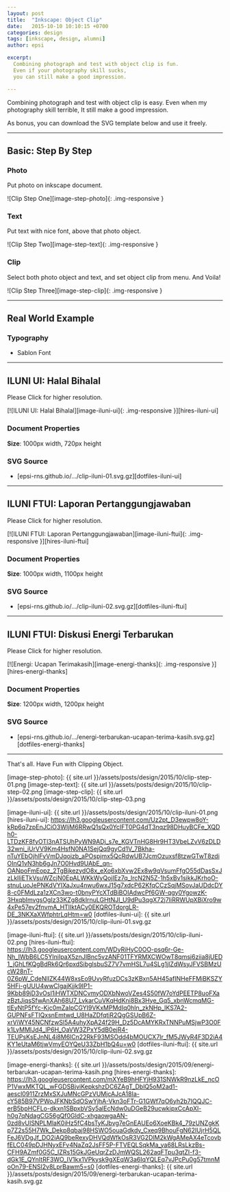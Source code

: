 ```yaml
---
layout: post
title:  "Inkscape: Object Clip"
date:   2015-10-10 10:10:15 +0700
categories: design
tags: [inkscape, design, alumni]
author: epsi

excerpt:
  Combining photograph and test with object clip is fun.
  Even if your photography skill sucks,
  you can still make a good impression.

---
```


Combining photograph and test with object clip is easy.
Even when my photography skill terrible,
It still make a good impression.
 
As bonus, you can download the SVG template below and use it freely.

-- -- --

## Basic: Step By Step

### Photo

Put photo on inkscape document.

![Clip Step One][image-step-photo]{: .img-responsive }

### Text

Put text with nice font, above that photo object.

![Clip Step Two][image-step-text]{: .img-responsive }

### Clip

Select both photo object and text, and set object clip from menu.
And Voila!

![Clip Step Three][image-step-clip]{: .img-responsive }

-- -- --

## Real World Example

### Typography

* Sablon Font

-- -- --

## ILUNI UI: Halal Bihalal

Please Click for higher resolution.

[![ILUNI UI: Halal Bihalal][image-iluni-ui]{: .img-responsive }][hires-iluni-ui]

### Document Properties

**Size**: 1000px width, 720px height

### SVG Source

* [epsi-rns.github.io/.../clip-iluni-01.svg.gz][dotfiles-iluni-ui]

-- -- --

## ILUNI FTUI: Laporan Pertanggungjawaban

Please Click for higher resolution.

[![ILUNI FTUI: Laporan Pertanggungjawaban][image-iluni-ftui]{: .img-responsive }][hires-iluni-ftui]

### Document Properties

**Size**: 1000px width, 1100px height

### SVG Source

* [epsi-rns.github.io/.../clip-iluni-02.svg.gz][dotfiles-iluni-ftui]

-- -- --

##  ILUNI FTUI: Diskusi Energi Terbarukan

Please Click for higher resolution.

[![Energi: Ucapan Terimakasih][image-energi-thanks]{: .img-responsive }][hires-energi-thanks]

### Document Properties

**Size**: 1200px width, 1200px height

### SVG Source

* [epsi-rns.github.io/.../energi-terbarukan-ucapan-terima-kasih.svg.gz][dotfiles-energi-thanks]
-- -- --

That's all. Have Fun with Clipping Object.


[//]: <> ( -- -- -- links below -- -- -- )

[image-step-photo]: {{ site.url }}/assets/posts/design/2015/10/clip-step-01.png
[image-step-text]: {{ site.url }}/assets/posts/design/2015/10/clip-step-02.png
[image-step-clip]: {{ site.url }}/assets/posts/design/2015/10/clip-step-03.png

[image-iluni-ui]: {{ site.url }}/assets/posts/design/2015/10/clip-iluni-01.png
[hires-iluni-ui]: https://lh3.googleusercontent.com/Uz2pt_D3ewpw8oY-kRp6q7zpEnJCiO3WIjM6RRwQ1sQx0YcIFT0PG4dT3nqz98DHuyBCFe_XQDh0-LTDzKF8fyOTl3nATSUhPyWN9ADj_s7e_KGVTnHG8Hr9HT3VbeLZvV6zDLD32wni_iUrVV9Km4HsfN0NA1SejQq9gyCd1V_7Bkha-nTuYEbOjhlFyVmDJqojzb_aPOspjmx5QcRdwUB7JcmOzuxsf8tzwGTwT8zdiOInQ1vN3hb6gJn7O0Hvd9UAbE_qn-OANpoFmEopz_2TgBjkezydO8x_eXo6xbXvw2Ex8w9qVsumFfgO55dDasSxJzLkIliETkVsuWZcjN0EpALWKkWyQojIEz7q_lrcN2N5Z-1h5xBv1sikkJKrhoO-stnuLuoJePNKdVYIXaJxu4nwu6wxJ15g7xdcP62KfqCCzSqjMSovJaUDdcDY8-c0FMdLza1zXCn3wo-t0bnyPYcXTdBiBOIAdwcPf6GW-qgy0YgowzK-3HxqbImvgsOgIz33KZg8dkIrnuLGHtNJI_U9dPu3qgX72j7IiRRWUpXBiXro9w4xPe57ev2fnvmA_HTlIktACy0EKQROTdorgLR-DE_3NKXaXWfphtrLqHtm=w0
[dotfiles-iluni-ui]: {{ site.url }}/assets/posts/design/2015/10/clip-iluni-01.svg.gz

[image-iluni-ftui]: {{ site.url }}/assets/posts/design/2015/10/clip-iluni-02.png
[hires-iluni-ftui]: https://lh3.googleusercontent.com/WDyRiHyC0OO-psq6r-Ge-Nh_IWbB6LC5YIniIpaX5znJIBnc5vzANF01TFYRMXCWOwT8qmsj6ziia8jUED1_jGhLfKQgBdRk6Qr6pxdSibgIsbuSZ7V7vmHSL7u4SLg1jIZdWsyJFVSBMzUcW28nT-0Z6pW_CdeNlIZK44W8xsEo9UvyRfuzDCs3zKBxn5AH45afINHeFFMiBKSZY5HFi-gUUU4wwClgajKjjk9IP1-9Kbb89jD3vOsI1iHWTXDNCvmyODXbNwoVZes4S50fW7oYdPEETP8uoFXazBztJiqsSfwAnXAh68U7_LvkarCuVKqHdKni8Bx3Hye_Gq5_xbnWcmqMG-tlEyNtP5fYc-Kjc0mZaIpCGYI9VKxMPMdIq0hIn_zkNHp_IKS7A2-GUPNFsFTIQxsnEmtwd_U8HaZDfqtiR2QgGSUpB6Z-xrViWY45NCNfzwSl5A4uhyXpA24f29H_Dz5DcAMYKRxTNNPuMSjwP3O0Fk1LyMMlJd4_lP6H_OaVW3ZPxY5dB0ejR4-TEUPsKsEJnNL4i8M6lCn22RkF93MSOdd4bMOUCX7Ir_fM5JWyR4F3D2iA4KY1eUtaM6tjwVmyEOYQeU33ZbH1bQ4u=w0
[dotfiles-iluni-ftui]: {{ site.url }}/assets/posts/design/2015/10/clip-iluni-02.svg.gz

[image-energi-thanks]:  {{ site.url }}/assets/posts/design/2015/09/energi-terbarukan-ucapan-terima-kasih.png
[hires-energi-thanks]:  https://lh3.googleusercontent.com/mXYeB9hHFYjH931SNWkR9nzLkE_ncOP1VwxMKTQL_wFGDSBjviKepkshzDC6ZAgT_DblQ5oM2ad1-aescl0911ZrzMxSXJuMNcGPzVUMjcAJcA18Ia-cY585B97VPWoJFKNbSdOSwYjhA-Vkn3oFTr-G1GWf7qO6yh2b7IQQJC-erB5bpHCFLo-dkxn1SBpxbVSy5alEcNdw0uDGeB29ucwkipxCcApXl-h0g7qNdagCG56gQf0GldC-xhgaowgaAN-0zd8vUISNPLMlaK0iHz5fC4bsTyKJbvg7eGnEAUEo6XoeKBk4_79zUNZgkKp7Z2s55H7Wk_Dekp8qbaj98HSWO5ouaGdkdy_Cxeq9BhouFgN62lUjrH5QLFeJ6VDgJf_DO2iAQ9beRexyDHVQdWfkOsR3VG2DlM2kWgAMeAX4eTcovbfELC049pDJHNyxEFv4NaZq2JsFF5P-FTVEQLSqkMa_ya68LRsLkzBs-CFH9AZmf0G5C_IZRs15GkJGeUqrZzDJmWQSL262aqFTpu3qtZI-f3-dGk1E_QYnItRF3WO_IV1kx1VPkysk9gXEqW3a6IqYQLEq7vJPcPu0g57tmnMoOn79-ENSI2v8LprBawm5=s0
[dotfiles-energi-thanks]:  {{ site.url }}/assets/posts/design/2015/09/energi-terbarukan-ucapan-terima-kasih.svg.gz
